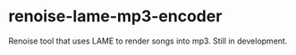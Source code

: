# renoise-lame-mp3-encoder

Renoise tool that uses LAME to render songs into mp3.
Still in development.
